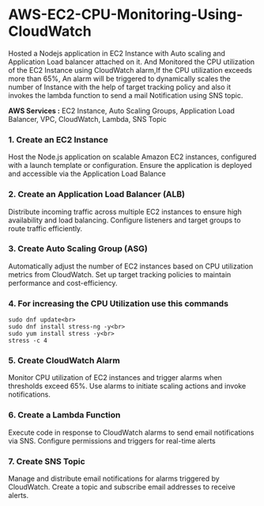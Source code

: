 # AWS-EC2-CPU-Monitoring-Using-CloudWatch

Hosted a Nodejs application in EC2 Instance with Auto scaling and Application Load balancer attached on it. And Monitored the CPU utilization of the EC2 Instance using CloudWatch alarm,If the CPU utilization exceeds more than 65%, An alarm will be triggered to dynamically scales the number of Instance with the help of target tracking policy and also it invokes the lambda function to send a mail Notification using SNS topic.

**AWS Services :** EC2 Instance, Auto Scaling Groups, Application Load Balancer, VPC, CloudWatch, Lambda, SNS Topic

### 1. Create an EC2 Instance
Host the Node.js application on scalable Amazon EC2 instances, configured with a launch template or configuration. Ensure the application is deployed and accessible via the Application Load Balance

### 2. Create an Application Load Balancer (ALB)
Distribute incoming traffic across multiple EC2 instances to ensure high availability and load balancing. Configure listeners and target groups to route traffic efficiently.

### 3. Create Auto Scaling Group (ASG) 
Automatically adjust the number of EC2 instances based on CPU utilization metrics from CloudWatch. Set up target tracking policies to maintain performance and cost-efficiency.

### 4. For increasing the CPU Utilization use this commands

    sudo dnf update<br>
    sudo dnf install stress-ng -y<br>
    sudo yum install stress -y<br>
    stress -c 4

### 5. Create CloudWatch Alarm
Monitor CPU utilization of EC2 instances and trigger alarms when thresholds exceed 65%. Use alarms to initiate scaling actions and invoke notifications.

### 6. Create a Lambda Function
Execute code in response to CloudWatch alarms to send email notifications via SNS. Configure permissions and triggers for real-time alerts

### 7. Create SNS Topic
Manage and distribute email notifications for alarms triggered by CloudWatch. Create a topic and subscribe email addresses to receive alerts.


